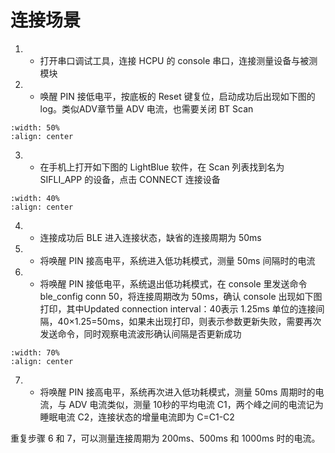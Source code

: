 # 连接场景
1. * 打开串口调试工具，连接 HCPU 的 console 串口，连接测量设备与被测模块
2. * 唤醒 PIN 接低电平，按底板的 Reset 键复位，启动成功后出现如下图的 log。类似ADV章节量 ADV 电流，也需要关闭 BT Scan

```{figure} assert/image8.png
:width: 50%
:align: center
```

3. * 在手机上打开如下图的 LightBlue 软件，在 Scan 列表找到名为 SIFLI_APP 的设备，点击 CONNECT 连接设备

```{figure} assert/image9.png
:width: 40%
:align: center
```

4. * 连接成功后 BLE 进入连接状态，缺省的连接周期为 50ms

5. * 将唤醒 PIN 接高电平，系统进入低功耗模式，测量 50ms 间隔时的电流

6. * 将唤醒 PIN 接低电平，系统退出低功耗模式，在 console 里发送命令ble_config conn 50，将连接周期改为 50ms，确认 console 出现如下图打印，其中Updated connection interval：40表示 1.25ms 单位的连接间隔，40×1.25=50ms，如果未出现打印，则表示参数更新失败，需要再次发送命令，同时观察电流波形确认间隔是否更新成功

```{figure} assert/image10.png
:width: 70%
:align: center
```

7. * 将唤醒 PIN 接高电平，系统再次进入低功耗模式，测量 50ms 周期时的电流，与 ADV 电流类似，测量 10秒的平均电流 C1，两个峰之间的电流记为睡眠电流 C2，连接状态的增量电流即为 C=C1-C2

重复步骤 6 和 7，可以测量连接周期为 200ms、500ms 和 1000ms 时的电流。
